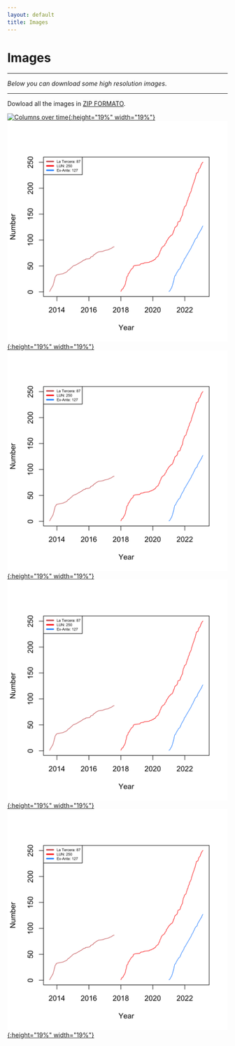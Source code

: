 ```yaml
---
layout: default
title: Images
---
```



<h1>Images</h1>

---

*Below you can download some high resolution images*.

---

Dowload all the images in [ZIP FORMATO](https://kennethbunker.github.io/).

[![Columns over time](../proshots/one.jpg){:height="19%" width="19%"}](../proshots/one.jpg)
[![Columns over time](columns.png){:height="19%" width="19%"}](https://kennethbunker.github.io/)
[![Columns over time](columns.png){:height="19%" width="19%"}](https://kennethbunker.github.io/)
[![Columns over time](columns.png){:height="19%" width="19%"}](https://kennethbunker.github.io/)
[![Columns over time](columns.png){:height="19%" width="19%"}](https://kennethbunker.github.io/)
